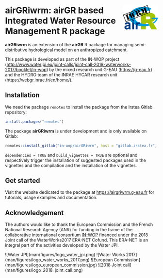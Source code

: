 # <img src="man/figures/logo.png" align="right" height="80px"/>airGRiwrm: airGR based Integrated Water Resource Management R package

**airGRiwrm** is an extension of the **airGR** R package for managing semi-distributive hydrological model on an anthropized catchment.

This package is developed as part of the IN-WOP project (http://www.waterjpi.eu/joint-calls/joint-call-2018-waterworks-2017/booklet/in-wop) by the mixed research unit G-EAU (https://g-eau.fr) and the HYDRO team of the INRAE HYCAR research unit (https://webgr.inrae.fr/en/home/).

## Installation

We need the package `remotes` to install the package from the Irstea Gitlab repository:

```r
install.packages("remotes")
```
The package **airGRiwrm** is under development and is only available on Gitlab:

```r
remotes::install_gitlab("in-wop/airGRiwrm", host = "gitlab.irstea.fr", dependencies = TRUE, build_vignettes = TRUE)
```

`dependencies = TRUE` and `build_vignettes = TRUE` are optional and respectively trigger the installation of suggested packages used in the vignettes and the compilation and the installation of the vignettes.

## Get started

Visit the website dedicated to the package at https://airgriwrm.g-eau.fr for tutorials, usage examples and documentation.

## Acknowledgement

The authors would like to thank the European Commission and the French National Research Agency (ANR) for funding in the frame of the collaborative  international consortium [IN-WOP](http://www.waterjpi.eu/joint-calls/joint-call-2018-waterworks-2017/booklet/in-wop) financed under the 2018 Joint call of the WaterWorks2017 ERA-NET Cofund. This ERA-NET is an integral part of the activities developed by the Water JPI.

<div style="display: flex; justify-content: space-between;">![Water JPI](man/figures/logo_water_jpi.png) ![Water Works 2017](man/figures/logo_water_works_2017.png) ![European Commission](man/figures/logo_european_commission.jpg) ![2018 Joint call](man/figures/logo_2018_joint_call.png)</div>